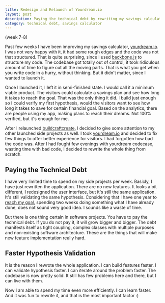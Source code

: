 ```yaml
---
title: Redesign and Relaunch of Yourdream.io
layout: post
description: Paying the technical debt by rewriting my savings calculator app, yourdream.io
category: technical debt, savings calculator
---
```

(week 7-8)

Past few weeks I have been improving my savings calculator, [yourdream.io](http://www.yourdream.io).
I was not very happy with it, it had some rough edges and the code was not that structured. That is quite
surprising,  since I used [backbone.js](http://documentcloud.github.com/backbone/) to structure my code.
The codebase got totally out of control, it took ridiculous amount of time to figure out all the moving parts.
That is what you get when you write code in a hurry, without thinking. But it didn't matter, since I wanted to launch it.

Once I launched it, I left it in semi-finished state. I would call it a minimum viable product.
The visitors could calculate a savings plan and see how long it takes to reach the goal. That was the only thing it did.
I build just enough so I could verify my first hypothesis, would the visitors want to see how long it takes to save for certain financial goal.
Based on the analytics, there are people using my app, making plans to reach their dreams. Not 100% verified, but
it's enough for me.

After I relaunched [buildcraftcreate](http://www.buildcraftcreate.com), I decided to give some attention to my other launched side projects as well.
I took [yourdream.io](http://www.yourdream.io) and decided to fix few things to offer better experience for visitors. I had forgotten how bad the code was.
After I had fought few evenings with yourdream codecase, wasting time with bad code, I decided to rewrite the whole thing from scratch.

## Paying the Technical Debt ##

I have very limited time to spend on my side projects per week. Basicly, I have just rewritten the application.
There are no new features. It looks a bit different, I redesigned the user interface, but it's still the same application.
It's still validating the same hypothesis. Considering that I have one year to [reach my goal](/2013/01/01/in-2013-i-will-build-a-side-project-that-generates-income.html),
spending two weeks doing something what I have already done, does not sound very good idea. I sounds like a waste of time.

But there is one thing certain in software projects. You have to pay the technical debt. If you do not pay it,
it will grow bigger and bigger. The debt manifests itself as tight coupling, complex classes with multiple purposes and
non-existing software architecture. These are the things that will make new feature implementation really hard.

## Faster Hypothesis Validation ##

It is the reason I rewrote the whole application. I can build features faster. I can validate hypothesis faster.
I can iterate around the problem faster. The codebase is now pretty solid. It still has few problems here and there,
but I can live with them.

Now I am able to spend my time even more efficiently. I can learn faster. And it was fun to rewrite it, and that is the most important factor :)

